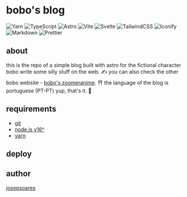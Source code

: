 # bobo's blog

![Yarn](https://img.shields.io/badge/Yarn-2C8EBB.svg?style=for-the-badge&logo=Yarn&logoColor=white) ![TypeScript](https://img.shields.io/badge/typescript-%23007ACC.svg?style=for-the-badge&logo=typescript&logoColor=white) ![Astro](https://img.shields.io/badge/Astro-FF5D01.svg?style=for-the-badge&logo=Astro&logoColor=white) ![Vite](https://img.shields.io/badge/Vite-646CFF.svg?style=for-the-badge&logo=Vite&logoColor=white) ![Svelte](https://img.shields.io/badge/Svelte-FF3E00.svg?style=for-the-badge&logo=Svelte&logoColor=white) ![TailwindCSS](https://img.shields.io/badge/tailwindcss-%2338B2AC.svg?style=for-the-badge&logo=tailwind-css&logoColor=white) ![Iconify](https://img.shields.io/badge/Iconify-1769AA.svg?style=for-the-badge&logo=Iconify&logoColor=white) ![Markdown](https://img.shields.io/badge/markdown-%23000000.svg?style=for-the-badge&logo=markdown&logoColor=white) ![Prettier](https://img.shields.io/badge/Prettier-F7B93E.svg?style=for-the-badge&logo=Prettier&logoColor=black)

## about

this is the repo of a simple blog built with astro for the fictional character bobo write some silly stuff on the web. ✍️
you can also check the other bobo website - [bobo's zoomeranime](). ⛩️
the language of the blog is portuguese (PT-PT)
yup, that's it. 👋

## requirements

- [git](https://git-scm.com)
- [node.js v16^](https://nodejs.org/en/)
- [yarn](https://yarnpkg.com/)

## deploy

## author

[josepsoares](https://josepsoares.vercel.app/)

